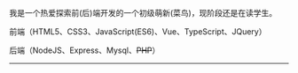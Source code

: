 我是一个热爱探索前(后)端开发的一个初级萌新(菜鸟)，现阶段还是在读学生。

前端（HTML5、CSS3、JavaScript(ES6)、Vue、TypeScript、JQuery）

后端（NodeJS、Express、Mysql、~~PHP~~）

------
<!--
**zhou130258/zhou130258** is a ✨ _special_ ✨ repository because its `README.md` (this file) appears on your GitHub profile.

Here are some ideas to get you started:

- 🔭 I’m currently working on ...
- 🌱 I’m currently learning ...
- 👯 I’m looking to collaborate on ...
- 🤔 I’m looking for help with ...
- 💬 Ask me about ...
- 📫 How to reach me: ...
- 😄 Pronouns: ...
- ⚡ Fun fact: ...
-->

